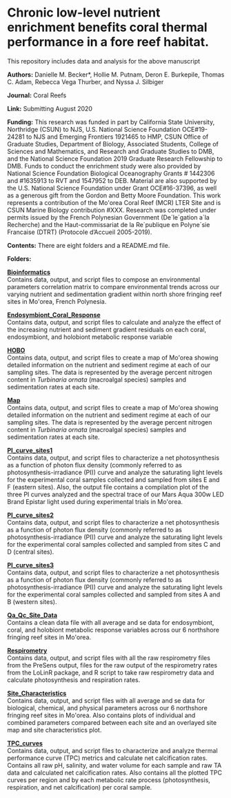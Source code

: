 # Chronic low-level nutrient enrichment benefits coral thermal performance in a fore reef habitat.

This repository includes data and analysis for the above manuscript

**Authors:** Danielle M. Becker*, Hollie M. Putnam, Deron E. Burkepile, Thomas C. Adam, Rebecca Vega Thurber, and Nyssa J. Silbiger

**Journal:** Coral Reefs

**Link:** Submitting August 2020

**Funding:** This research was funded in part by California State University, Northridge (CSUN) to NJS, U.S. National Science Foundation OCE#19-24281 to NJS and Emerging Frontiers 1921465 to HMP, CSUN Office of Graduate Studies, Department of Biology, Associated Students, College of Sciences and Mathematics, and Research and Graduate Studies to DMB, and the National Science Foundation 2019 Graduate Research Fellowship to DMB. Funds to conduct the enrichment study were also provided by National Science Foundation Biological Oceanography Grants # 1442306 and #1635913 to RVT and 1547952 to DEB. Material are also supported by the U.S. National Science Foundation under Grant OCE#16-37396, as well as a generous gift from the Gordon and Betty Moore Foundation. This work represents a contribution of the Mo'orea Coral Reef (MCR) LTER Site and is CSUN Marine Biology contribution #XXX. Research was completed under permits issued by the French Polynesian Government (De´le´gation a`la Recherche) and the Haut-commissariat de la Re´publique en Polyne´sie Francaise (DTRT) (Protocole d’Accueil 2005-2019).

**Contents:** There are eight folders and a README.md file.

**Folders:**

**[Bioinformatics](Bioinformatics)**    
Contains data, output, and script files to compose an environmental parameters correlation matrix to compare environmental trends across our varying nutrient and sedimentation gradient within north shore fringing reef sites in Mo'orea, French Polynesia.

**[Endosymbiont_Coral_Response](Endosymbiont_Coral_Response)**          
Contains data, output, and script files to calculate and analyze the effect of the increasing nutrient and sediment gradient residuals on each coral, endosymbiont, and holobiont metabolic response variable

**[HOBO](HOBO)**  
Contains data, output, and script files to create a map of Mo'orea showing detailed information on the nutrient and sediment regime at each of our sampling sites. The data is represented by the average percent nitrogen content in *Turbinaria ornata* (macroalgal species) samples and sedimentation rates at each site.

**[Map](Map)**  
Contains data, output, and script files to create a map of Mo'orea showing detailed information on the nutrient and sediment regime at each of our sampling sites. The data is represented by the average percent nitrogen content in *Turbinaria ornata* (macroalgal species) samples and sedimentation rates at each site. 

**[PI_curve_sites1](PI_curves_sites1)**  
Contains data, output, and script files to characterize a net photosynthesis as a function of photon flux density (commonly referred to as photosynthesis-irradiance (PI)) curve and analyze the saturating light levels for the experimental coral samples collected and sampled from sites E and F (eastern sites). Also, the output file contains a compilation plot of the three PI curves analyzed and the spectral trace of our Mars Aqua 300w LED Brand Epistar light used during experimental trials in Mo'orea.

**[PI_curve_sites2](PI_curves_sites2)**  
Contains data, output, and script files to characterize a net photosynthesis as a function of photon flux density (commonly referred to as photosynthesis-irradiance (PI)) curve and analyze the saturating light levels for the experimental coral samples collected and sampled from sites C and D (central sites). 

**[PI_curve_sites3](PI_curves_sites3)**  
Contains data, output, and script files to characterize a net photosynthesis as a function of photon flux density (commonly referred to as photosynthesis-irradiance (PI)) curve and analyze the saturating light levels for the experimental coral samples collected and sampled from sites A and B (western sites).

**[Qa_Qc_Site_Data](Qa_Qc_Site_Data)**  
Contains a clean data file with all average and se data for endosymbiont, coral, and holobiont metabolic response variables across our 6 northshore fringing reef sites in Mo'orea.

**[Respirometry](Respirometry)**  
Contains data, output, and script files with all the raw respirometry files from the PreSens output, files for the raw output of the respirometry rates from the LoLinR package, and R script to take raw respirometry data and calculate photosynthesis and respiration rates.

**[Site_Characteristics](Site_Characteristics)**  
Contains data, output, and script files with all average and se data for biological, chemical, and physical parameters across our 6 northshore fringing reef sites in Mo'orea. Also contains plots of individual and combined parameters compared between each site and an overlayed site map and site characteristics plot.

**[TPC_curves](TPC_curves)**  
Contains data, output, and script files to characterize and analyze thermal performance curve (TPC) metrics and calculate net calcification rates. Contains all raw pH, salinity, and water volume for each sample and raw TA data and calculated net calcification rates. Also contains all the plotted TPC curves per region and by each metabolic rate process (photosynthesis, respiration, and net calcification) per coral sample.







